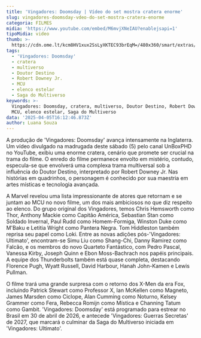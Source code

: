 ```yaml
---
title: 'Vingadores: Doomsday | Vídeo do set mostra cratera enorme'
slug: vingadores-doomsday-vdeo-do-set-mostra-cratera-enorme
categoria: FILMES
midia: 'https://www.youtube.com/embed/M6mvjXNeIAU?enablejsapi=1'
tipoMidia: video
thumb: >-
  https://cdn.ome.lt/kcm8HV1xux2SsLyXKTEC93brEqM=/480x360/smart/extras/conteudos/vingadores_slEZufF.jpg
tags:
  - 'Vingadores: Doomsday'
  - cratera
  - multiverso
  - Doutor Destino
  - Robert Downey Jr.
  - MCU
  - elenco estelar
  - Saga do Multiverso
keywords: >-
  Vingadores: Doomsday, cratera, multiverso, Doutor Destino, Robert Downey Jr.,
  MCU, elenco estelar, Saga do Multiverso
data: '2025-04-05T16:12:46.873Z'
author: Luana Souza
---
```


A produção de 'Vingadores: Doomsday' avança intensamente na Inglaterra. Um vídeo divulgado na madrugada deste sábado (5) pelo canal UnBoxPHD no YouTube, exibiu uma enorme cratera, cenário que promete ser crucial na trama do filme. O enredo do filme permanece envolto em mistério, contudo, especula-se que envolverá uma complexa trama multiversal sob a influência do Doutor Destino, interpretado por Robert Downey Jr. Nas histórias em quadrinhos, o personagem é conhecido por sua maestria em artes místicas e tecnologia avançada.

A Marvel revelou uma lista impressionante de atores que retornam e se juntam ao MCU no novo filme, um dos mais ambiciosos no que diz respeito ao elenco. Do grupo original dos Vingadores, temos Chris Hemsworth como Thor, Anthony Mackie como Capitão América, Sebastian Stan como Soldado Invernal, Paul Rudd como Homem-Formiga, Winston Duke como M'Baku e Letitia Wright como Pantera Negra. Tom Hiddleston também reprisa seu papel como Loki. Entre as novas adições pós-'Vingadores: Ultimato', encontram-se Simu Liu como Shang-Chi, Danny Ramirez como Falcão, e os membros do novo Quarteto Fantástico, com Pedro Pascal, Vanessa Kirby, Joseph Quinn e Ebon Moss-Bachrach nos papéis principais. A equipe dos Thunderbolts também está quase completa, destacando Florence Pugh, Wyatt Russell, David Harbour, Hanah John-Kamen e Lewis Pullman.

O filme trará uma grande surpresa com o retorno dos X-Men da era Fox, incluindo Patrick Stewart como Professor X, Ian McKellen como Magneto, James Marsden como Ciclope, Alan Cumming como Noturno, Kelsey Grammer como Fera, Rebecca Romijn como Mística e Channing Tatum como Gambit. 'Vingadores: Doomsday' está programado para estrear no Brasil em 30 de abril de 2026, e antecede 'Vingadores: Guerras Secretas' de 2027, que marcará o culminar da Saga do Multiverso iniciada em 'Vingadores: Ultimato'.
